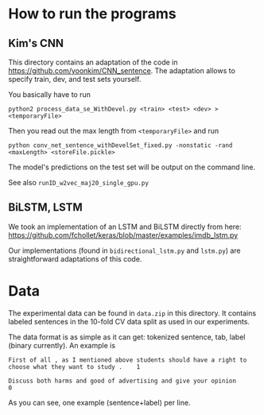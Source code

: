 # How to run the programs

## Kim's CNN

This directory contains an adaptation of the code in https://github.com/yoonkim/CNN_sentence.
The adaptation allows to specify train, dev, and test sets yourself.

You basically have to run

``python2 process_data_se_WithDevel.py <train> <test> <dev> > <temporaryFile>``

Then you read out the max length from `<temporaryFile>` and run

``python conv_net_sentence_withDevelSet_fixed.py -nonstatic -rand <maxLength> <storeFile.pickle>``

The model's predictions on the test set will be output on the command line.

See also `runID_w2vec_maj20_single_gpu.py`

## BiLSTM, LSTM

We took an implementation of an LSTM and BiLSTM directly from here: https://github.com/fchollet/keras/blob/master/examples/imdb_lstm.py

Our implementations (found in `bidirectional_lstm.py` and `lstm.py`) are straightforward adaptations of this code.

# Data

The experimental data can be found in `data.zip` in this directory. It contains labeled sentences in the 10-fold CV data split as used in our experiments.

The data format is as simple as it can get: tokenized sentence, tab, label (binary currently). An example is

``First of all , as I mentioned above students should have a right to choose what they want to study .    1``

``Discuss both harms and good of advertising and give your opinion        0``

As you can see, one example (sentence+label) per line.
